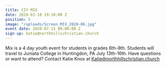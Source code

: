 ```yaml
---
title: CIY MIX
date: 2019-01-10 19:10:00 Z
position: 5
image: "/uploads/Screen_MIX_2020-06.jpg"
event date: 2020-07-15 00:00:00 Z
sign up: katie@northhillschristian.church
---
```


Mix is a 4 day youth event for students in grades 6th-8th. Students will travel to Juniata College in Huntingdon, PA July 13th-16th. Have questions or want to attend? Contact Katie Knox at Katie@northhillschristian.church